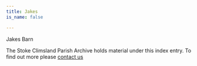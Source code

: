 ```yaml
---
title: Jakes
is_name: false

---
```


Jakes Barn


The Stoke Climsland Parish Archive holds material under this index entry. To find out more please [contact us](/contact/)
